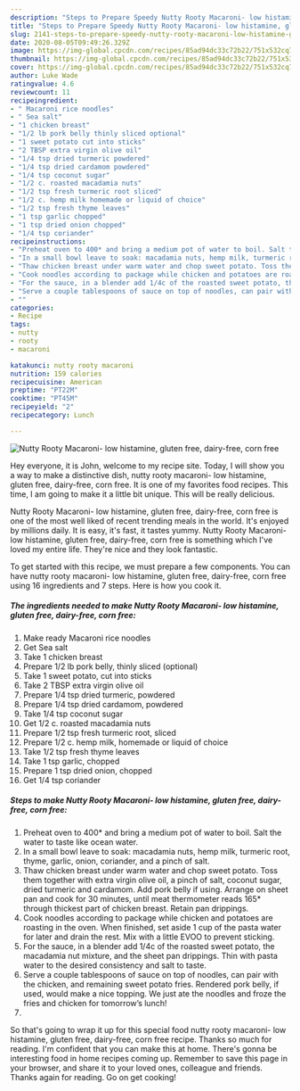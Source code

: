```yaml
---
description: "Steps to Prepare Speedy Nutty Rooty Macaroni- low histamine, gluten free, dairy-free, corn free"
title: "Steps to Prepare Speedy Nutty Rooty Macaroni- low histamine, gluten free, dairy-free, corn free"
slug: 2141-steps-to-prepare-speedy-nutty-rooty-macaroni-low-histamine-gluten-free-dairy-free-corn-free
date: 2020-08-05T09:49:26.329Z
image: https://img-global.cpcdn.com/recipes/85ad94dc33c72b22/751x532cq70/nutty-rooty-macaroni-low-histamine-gluten-free-dairy-free-corn-free-recipe-main-photo.jpg
thumbnail: https://img-global.cpcdn.com/recipes/85ad94dc33c72b22/751x532cq70/nutty-rooty-macaroni-low-histamine-gluten-free-dairy-free-corn-free-recipe-main-photo.jpg
cover: https://img-global.cpcdn.com/recipes/85ad94dc33c72b22/751x532cq70/nutty-rooty-macaroni-low-histamine-gluten-free-dairy-free-corn-free-recipe-main-photo.jpg
author: Luke Wade
ratingvalue: 4.6
reviewcount: 11
recipeingredient:
- " Macaroni rice noodles"
- " Sea salt"
- "1 chicken breast"
- "1/2 lb pork belly thinly sliced optional"
- "1 sweet potato cut into sticks"
- "2 TBSP extra virgin olive oil"
- "1/4 tsp dried turmeric powdered"
- "1/4 tsp dried cardamom powdered"
- "1/4 tsp coconut sugar"
- "1/2 c. roasted macadamia nuts"
- "1/2 tsp fresh turmeric root sliced"
- "1/2 c. hemp milk homemade or liquid of choice"
- "1/2 tsp fresh thyme leaves"
- "1 tsp garlic chopped"
- "1 tsp dried onion chopped"
- "1/4 tsp coriander"
recipeinstructions:
- "Preheat oven to 400* and bring a medium pot of water to boil. Salt the water to taste like ocean water."
- "In a small bowl leave to soak: macadamia nuts, hemp milk, turmeric root, thyme, garlic, onion, coriander, and a pinch of salt."
- "Thaw chicken breast under warm water and chop sweet potato. Toss them together with extra virgin olive oil, a pinch of salt, coconut sugar, dried turmeric and cardamom. Add pork belly if using. Arrange on sheet pan and cook for 30 minutes, until meat thermometer reads 165* through thickest part of chicken breast. Retain pan drippings."
- "Cook noodles according to package while chicken and potatoes are roasting in the oven. When finished, set aside 1 cup of the pasta water for later and drain the rest. Mix with a little EVOO to prevent sticking."
- "For the sauce, in a blender add 1/4c of the roasted sweet potato, the macadamia nut mixture, and the sheet pan drippings. Thin with pasta water to the desired consistency and salt to taste."
- "Serve a couple tablespoons of sauce on top of noodles, can pair with the chicken, and remaining sweet potato fries. Rendered pork belly, if used, would make a nice topping. We just ate the noodles and froze the fries and chicken for tomorrow’s lunch!"
- ""
categories:
- Recipe
tags:
- nutty
- rooty
- macaroni

katakunci: nutty rooty macaroni 
nutrition: 159 calories
recipecuisine: American
preptime: "PT22M"
cooktime: "PT45M"
recipeyield: "2"
recipecategory: Lunch

---
```



![Nutty Rooty Macaroni- low histamine, gluten free, dairy-free, corn free](https://img-global.cpcdn.com/recipes/85ad94dc33c72b22/751x532cq70/nutty-rooty-macaroni-low-histamine-gluten-free-dairy-free-corn-free-recipe-main-photo.jpg)

Hey everyone, it is John, welcome to my recipe site. Today, I will show you a way to make a distinctive dish, nutty rooty macaroni- low histamine, gluten free, dairy-free, corn free. It is one of my favorites food recipes. This time, I am going to make it a little bit unique. This will be really delicious.

Nutty Rooty Macaroni- low histamine, gluten free, dairy-free, corn free is one of the most well liked of recent trending meals in the world. It's enjoyed by millions daily. It is easy, it's fast, it tastes yummy. Nutty Rooty Macaroni- low histamine, gluten free, dairy-free, corn free is something which I've loved my entire life. They're nice and they look fantastic.




To get started with this recipe, we must prepare a few components. You can have nutty rooty macaroni- low histamine, gluten free, dairy-free, corn free using 16 ingredients and 7 steps. Here is how you cook it.

<!--inarticleads1-->

##### The ingredients needed to make Nutty Rooty Macaroni- low histamine, gluten free, dairy-free, corn free:

1. Make ready  Macaroni rice noodles
1. Get  Sea salt
1. Take 1 chicken breast
1. Prepare 1/2 lb pork belly, thinly sliced (optional)
1. Take 1 sweet potato, cut into sticks
1. Take 2 TBSP extra virgin olive oil
1. Prepare 1/4 tsp dried turmeric, powdered
1. Prepare 1/4 tsp dried cardamom, powdered
1. Take 1/4 tsp coconut sugar
1. Get 1/2 c. roasted macadamia nuts
1. Prepare 1/2 tsp fresh turmeric root, sliced
1. Prepare 1/2 c. hemp milk, homemade or liquid of choice
1. Take 1/2 tsp fresh thyme leaves
1. Take 1 tsp garlic, chopped
1. Prepare 1 tsp dried onion, chopped
1. Get 1/4 tsp coriander




<!--inarticleads2-->

##### Steps to make Nutty Rooty Macaroni- low histamine, gluten free, dairy-free, corn free:

1. Preheat oven to 400* and bring a medium pot of water to boil. Salt the water to taste like ocean water.
1. In a small bowl leave to soak: macadamia nuts, hemp milk, turmeric root, thyme, garlic, onion, coriander, and a pinch of salt.
1. Thaw chicken breast under warm water and chop sweet potato. Toss them together with extra virgin olive oil, a pinch of salt, coconut sugar, dried turmeric and cardamom. Add pork belly if using. Arrange on sheet pan and cook for 30 minutes, until meat thermometer reads 165* through thickest part of chicken breast. Retain pan drippings.
1. Cook noodles according to package while chicken and potatoes are roasting in the oven. When finished, set aside 1 cup of the pasta water for later and drain the rest. Mix with a little EVOO to prevent sticking.
1. For the sauce, in a blender add 1/4c of the roasted sweet potato, the macadamia nut mixture, and the sheet pan drippings. Thin with pasta water to the desired consistency and salt to taste.
1. Serve a couple tablespoons of sauce on top of noodles, can pair with the chicken, and remaining sweet potato fries. Rendered pork belly, if used, would make a nice topping. We just ate the noodles and froze the fries and chicken for tomorrow’s lunch!
1. 




So that's going to wrap it up for this special food nutty rooty macaroni- low histamine, gluten free, dairy-free, corn free recipe. Thanks so much for reading. I'm confident that you can make this at home. There's gonna be interesting food in home recipes coming up. Remember to save this page in your browser, and share it to your loved ones, colleague and friends. Thanks again for reading. Go on get cooking!
